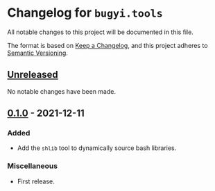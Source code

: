 # Changelog for `bugyi.tools`

All notable changes to this project will be documented in this file.

The format is based on [Keep a Changelog], and this project adheres to
[Semantic Versioning].

[Keep a Changelog]: https://keepachangelog.com/en/1.0.0/
[Semantic Versioning]: https://semver.org/


## [Unreleased](https://github.com/bbugyi200/python-tools/compare/0.1.0...HEAD)

No notable changes have been made.


## [0.1.0](https://github.com/bbugyi200/python-tools/releases/tag/0.1.0) - 2021-12-11

### Added

* Add the `shlib` tool to dynamically source bash libraries.

### Miscellaneous

* First release.

